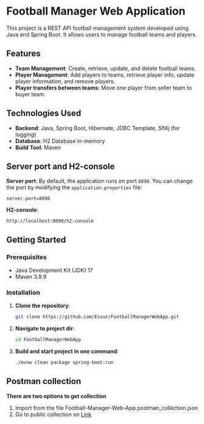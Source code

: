 # Football Manager Web Application

This project is a REST API football management system developed using Java and Spring Boot. It allows users to manage football teams and players.

## Features

- **Team Management**: Create, retrieve, update, and delete football teams.
- **Player Management**: Add players to teams, retrieve player info, update player information, and remove players.
- **Player transfers between teams**: Move one player from seller team to buyer team.

## Technologies Used

- **Backend**: Java, Spring Boot, Hibernate, JDBC Template, Slf4j (for logging)
- **Database**: H2 Database in-memory
- **Build Tool**: Maven

## Server port and H2-console
   **Server port**: By default, the application runs on port `8090`. You can change the port by modifying the `application.properties` file:
   ```properties
   server.port=8090
   ```
   **H2-console**: 
   ```url
   http://localhost:8090/h2-console
   ```

## Getting Started

### Prerequisites

- Java Development Kit (JDK) 17
- Maven 3.9.9

### Installation

1. **Clone the repository**:
   ```bash
   git clone https://github.com/Essur/FootballManagerWebApp.git
2. **Navigate to project dir**:
   ```bash
   cd FootballManagerWebApp
3. **Build and start project in one command**:
   ```bash
   ./mvnw clean package spring-boot:run

## Postman collection

**There are two options to get collection**
1. Import from the file Football-Manager-Web-App.postman_collection.json
2. Go to public collection on [Link](https://www.postman.com/essur/workspace/public-workspace/collection/24976968-615ce228-c69c-4a28-b24f-7ec0999b8dda?action=share&creator=24976968)
